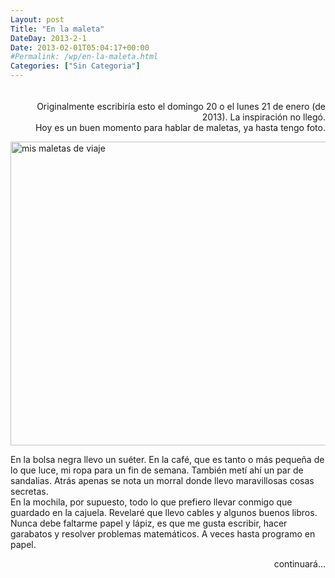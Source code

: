 ```yaml
---
Layout: post
Title: "En la maleta"
DateDay: 2013-2-1
Date: 2013-02-01T05:04:17+00:00
#Permalink: /wp/en-la-maleta.html
Categories: ["Sin Categoria"]
---
```


<p class="note" style="text-align: right;margin-top:33px;">Originalmente escribiría esto el domingo 20 o el lunes 21 de enero (de 2013). La inspiración no llegó.<br />
Hoy es un buen momento para hablar de maletas, ya hasta tengo foto.</p>
<p><a href="http://blog.mautematico.com/wp-content/uploads/2013/01/100_0116.jpg"><img class="aligncenter size-large wp-image-927" alt="mis maletas de viaje" src="http://blog.mautematico.com/wp-content/uploads/2013/01/100_0116-1024x767.jpg" width="650" height="486" /></a></p>
<p>En la bolsa negra llevo un suéter. En la café, que es tanto o más pequeña de lo que luce, mi ropa para un fin de semana. También metí ahí un par de sandalias. Atrás apenas se nota un morral donde llevo maravillosas cosas secretas.<br />
En la mochila, por supuesto, todo lo que prefiero llevar conmigo que guardado en la cajuela. Revelaré que llevo cables y algunos buenos libros. Nunca debe faltarme papel y lápiz, es que me gusta escribir, hacer garabatos y resolver problemas matemáticos. A veces hasta programo en papel.</p>
<p style="text-align: right;">continuará&#8230;</p>
